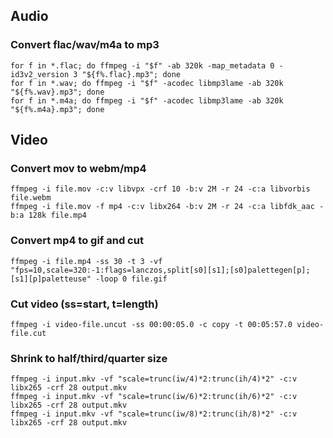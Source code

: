 ## Audio

### Convert flac/wav/m4a to mp3

    for f in *.flac; do ffmpeg -i "$f" -ab 320k -map_metadata 0 -id3v2_version 3 "${f%.flac}.mp3"; done
    for f in *.wav; do ffmpeg -i "$f" -acodec libmp3lame -ab 320k "${f%.wav}.mp3"; done
    for f in *.m4a; do ffmpeg -i "$f" -acodec libmp3lame -ab 320k "${f%.m4a}.mp3"; done

## Video

### Convert mov to webm/mp4

    ffmpeg -i file.mov -c:v libvpx -crf 10 -b:v 2M -r 24 -c:a libvorbis file.webm
    ffmpeg -i file.mov -f mp4 -c:v libx264 -b:v 2M -r 24 -c:a libfdk_aac -b:a 128k file.mp4

### Convert mp4 to gif and cut

    ffmpeg -i file.mp4 -ss 30 -t 3 -vf "fps=10,scale=320:-1:flags=lanczos,split[s0][s1];[s0]palettegen[p];[s1][p]paletteuse" -loop 0 file.gif

### Cut video (ss=start, t=length)

    ffmpeg -i video-file.uncut -ss 00:00:05.0 -c copy -t 00:05:57.0 video-file.cut

### Shrink to half/third/quarter size

    ffmpeg -i input.mkv -vf "scale=trunc(iw/4)*2:trunc(ih/4)*2" -c:v libx265 -crf 28 output.mkv
    ffmpeg -i input.mkv -vf "scale=trunc(iw/6)*2:trunc(ih/6)*2" -c:v libx265 -crf 28 output.mkv
    ffmpeg -i input.mkv -vf "scale=trunc(iw/8)*2:trunc(ih/8)*2" -c:v libx265 -crf 28 output.mkv
